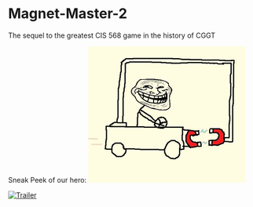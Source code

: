 Magnet-Master-2
===============

The sequel to the greatest CIS 568 game in the history of CGGT

Sneak Peek of our hero:
![](Assets/master.jpg)

[![Trailer](http://img.youtube.com/vi/ZJGanrEgm-o/0.jpg)](http://youtu.be/ZJGanrEgm-o)
